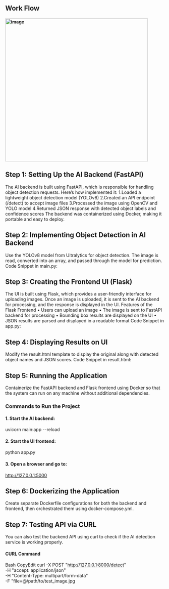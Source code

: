 ## Work Flow
 
#### <img width="452" alt="image" src="https://github.com/user-attachments/assets/37f5bd35-e83e-499d-a157-70441100cfa0" />


## Step 1: Setting Up the AI Backend (FastAPI)
The AI backend is built using FastAPI, which is responsible for handling object detection requests. Here’s how implemented it:
 1.Loaded a lightweight object detection model (YOLOv8)
 2.Created an API endpoint (/detect) to accept image files
 3.Processed the image using OpenCV and YOLO model
 4.Returned JSON response with detected object labels and confidence scores
The backend was containerized using Docker, making it portable and easy to deploy.

## Step 2: Implementing Object Detection in AI Backend
Use the YOLOv8 model from Ultralytics for object detection. The image is read, converted into an array, and passed through the model for prediction.
Code Snippet in main.py:
## Step 3: Creating the Frontend UI (Flask)
The UI is built using Flask, which provides a user-friendly interface for uploading images.
Once an image is uploaded, it is sent to the AI backend for processing, and the response is displayed in the UI.
 Features of the Flask Frontend
•	Users can upload an image
•	The image is sent to FastAPI backend for processing
•	Bounding box results are displayed on the UI
•	JSON results are parsed and displayed in a readable format
 Code Snippet in app.py:

## Step 4: Displaying Results on UI
Modify the result.html template to display the original along with detected object names and JSON scores.
Code Snippet in result.html:

## Step 5: Running the Application
Containerize the FastAPI backend and Flask frontend using Docker so that the system can run on any machine without additional dependencies.
### Commands to Run the Project
#### 1. Start the AI backend:
uvicorn main:app --reload 
#### 2. Start the UI frontend:
python app.py
#### 3. Open a browser and go to:
http://127.0.0.1:5000


 
## Step 6: Dockerizing the Application
Create separate Dockerfile configurations for both the backend and frontend, then orchestrated them using docker-compose.yml.

## Step 7: Testing API via CURL
You can also test the backend API using curl to check if the AI detection service is working properly.
 

#### CURL Command
Bash
CopyEdit
curl -X POST "http://127.0.0.1:8000/detect" \
     -H "accept: application/json" \
     -H "Content-Type: multipart/form-data" \
     -F "file=@/path/to/test_image.jpg


   
